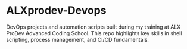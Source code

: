 # ALXprodev-Devops
DevOps projects and automation scripts built during my training at ALX ProDev Advanced Coding School. This repo highlights key skills in shell scripting, process management, and CI/CD fundamentals.
